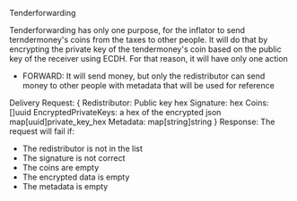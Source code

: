 Tenderforwarding

Tenderforwarding has only one purpose, for the inflator to send terndermoney's coins from the taxes to other people.
It will do that by encrypting the private key of the tendermoney's coin based on the public key of the receiver using ECDH.
For that reason, it will have only one action
- FORWARD:
  It will send money, but only the redistributor can send money to other people with metadata that will be used for reference


Delivery
Request:
{
    Redistributor: Public key hex
    Signature: hex
    Coins: []uuid
    EncryptedPrivateKeys: a hex of the encrypted json map[uuid]private_key_hex
    Metadata: map[string]string
}
Response:
  The request will fail if:
  - The redistributor is not in the list
  - The signature is not correct
  - The coins are empty
  - The encrypted data is empty
  - The metadata is empty